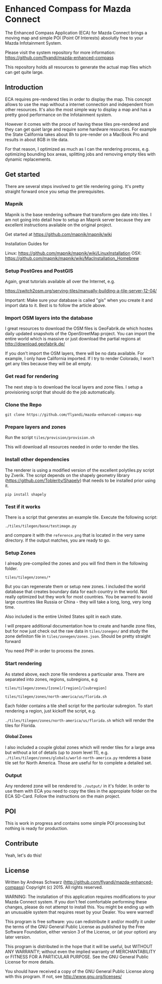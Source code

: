 Enhanced Compass for Mazda Connect
=============

The Enhanced Compass Application (ECA) for Mazda Connect brings a moving map and simple POI (Point Of Interests) absolutly free to your Mazda Infotainment System.

Please visit the system repository for more information: https://github.com/flyandi/mazda-enhanced-compass

This repository holds all resources to generate the actual map files which can get quite large.


## Introduction

ECA requires pre-rendered tiles in order to display the map. This concept allows to use the map without a internet connection and independent from other resources. It's also the most simple way to display a map and has a pretty good performance on the Infotainment system.

However it comes with the proce of having these tiles pre-rendered and they can get quiet large and require some hardware resources. For example the State California takes about 8h to pre-render on a MacBook Pro and results in about 8GB in tile data.

For that reason, I optimized as much as I can the rendering process, e.g. optimizing bounding box areas, splitting jobs and removing empty tiles with dynamic replacements.


## Get started

There are several steps involved to get tile rendering going. It's pretty straight forward once you setup the prerequisites. 


### Mapnik 

Mapnik is the base rendering software that transform geo date into tiles. I am not going into detail how to setup an Mapnik server because they are excellent instructions available on the original project.

Get started at https://github.com/mapnik/mapnik/wiki

Installation Guides for 

Linux: https://github.com/mapnik/mapnik/wiki/LinuxInstallation
OSX: https://github.com/mapnik/mapnik/wiki/MacInstallation_Homebrew


### Setup PostGres and PostGIS

Again, great tutorials available all over the Internet, e.g.

https://switch2osm.org/serving-tiles/manually-building-a-tile-server-12-04/

Important: Make sure your database is called "gis" when you create it and import data to it. Best is to follow the article above.


### Import OSM layers into the database

I great resources to download the OSM files is GeoFabrik.de which hostes daily updated snapshots of the OpenStreetMap project. You can import the entire world which is massive or just download the partial regions at http://download.geofabrik.de/

If you don't import the OSM layers, there will be no data available. For example, I only have California imported. If I try to render Colorado, I won't get any tiles because they will be all empty.


### Get read for rendering

The next step is to download the local layers and zone files. I setup a provisioning script that should do the job automatically.


### Clone the Repo

```shell
git clone https://github.com/flyandi/mazda-enhanced-compass-map
````

### Prepare layers and zones

Run the script ```tiles/provision/provision.sh``` 

This will download all resources needed in order to render the tiles.

### Install other dependencies

The renderer is using a modified version of the excellent polytiles.py script by Zverik. The script depends on the shapely geometry library (https://github.com/Toblerity/Shapely) that needs to be installed prior using it.


```pip install shapely```


### Test if it works

There is a script that generates an example tile. Execute the following script:

```
./tiles/tilegen/base/testimage.py
```

and compare it with the ```reference.png``` that is located in the very same directory. If the output matches, you are ready to go.


### Setup Zones

I already pre-compiled the zones and you will find them in the following folder.

```
tiles/tilegen/zones/*
```

But you can regenerate them or setup new zones. I included the world database that creates boundary data for each country in the world. Not really optimized but they work for most countries. You be warned to avoid large countries like Russia or China - they will take a long, long, very long time. 

Also included is the entire United States split in each state. 

I will prepare additional documentation how to create and handle zone files, but for now just check out the raw data in ```tiles/zonegen/``` and study the zone definiton file in ```tiles/zonegen/zones.json```. Should be pretty straight forward

You need PHP in order to process the zones.


### Start rendering

As stated above, each zone file renderes a particualar area. There are separated into zones, regions, subregions, e.g

```tiles/tilegen/zones/[zone]/[region]/[subregion]``` 

```tiles/tilegen/zones/north-america/us/florida.sh``` 

Each folder contains a tile shell script for the particular subregion. To start rendering a region, just kickoff the script, e.g.

```./tiles/tilegen/zones/north-america/us/florida.sh``` which will render the tiles for Florida.

#### Global Zones

I also included a couple global zones which will render tiles for a large area but without a lot of details (up to zoom level 11), e.g. ```./tiles/tilegen/zones/globals/world-north-america.py``` renderes a base tile set for North America. Those are useful for to complete a detailed set.


### Output 

Any rendered zone will be rendered to ```./output/``` in it's folder. In order to use them with ECA you need to copy the tiles in the appropiate folder on the ECA SD-Card. Follow the instructions on the main project.


## POI

This is work in progress and contains some simple POI processing but nothing is ready for production. 


## Contribute 

Yeah, let's do this!


## License

Written by Andreas Schwarz (http://github.com/flyandi/mazda-enhanced-compass)
Copyright (c) 2015. All rights reserved.
 
WARNING: The installation of this application requires modifications to your Mazda Connect system.
If you don't feel comfortable performing these changes, please do not attempt to install this. You might
be ending up with an unusuable system that requires reset by your Dealer. You were warned!

This program is free software: you can redistribute it and/or modify it under the terms of the 
GNU General Public License as published by the Free Software Foundation, either version 3 of the
License, or (at your option) any later version.

This program is distributed in the hope that it will be useful, but WITHOUT ANY WARRANTY; without even 
the implied warranty of MERCHANTABILITY or FITNESS FOR A PARTICULAR PURPOSE. See the GNU General Public
License for more details.
 
You should have received a copy of the GNU General Public License along with this program. 
If not, see http://www.gnu.org/licenses/
